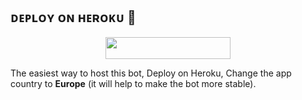 ## ᴅᴇᴩʟᴏʏ ᴏɴ ʜᴇʀᴏᴋᴜ 🚀

<p align="center"><a href="https://heroku.com/deploy?template=https://github.com/adarshuc/bypass"> <img src="https://img.shields.io/badge/Deploy%20To%20Heroku-red?style=for-the-badge&logo=heroku" width="200" height="35.45"/></a></p>

The easiest way to host this bot, Deploy on Heroku, Change the app country to **Europe** (it will help to make the bot more stable).
